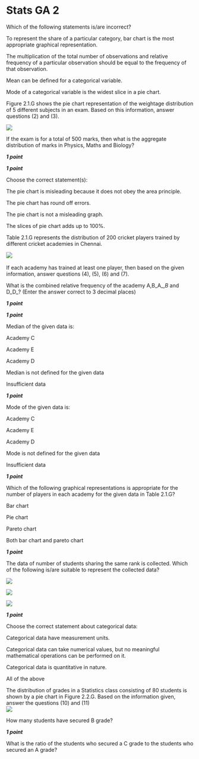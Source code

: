 # Stats GA 2

Which of the following statements is/are incorrect?

To represent the share of a particular category, bar chart is the most appropriate graphical representation.

The multiplication of the total number of observations and relative frequency of a particular observation should be equal to the frequency of that observation.

Mean can be defined for a categorical variable.

Mode of a categorical variable is the widest slice in a pie chart.

Figure 2.1.G shows the pie chart representation of the weightage distribution of 5 different subjects in an exam. Based on this information, answer questions (2) and (3).

![](https://backend.seek.onlinedegree.iitm.ac.in/22t3_ma1002/assets/img/statscd1.jpg)

If the exam is for a total of 500 marks, then what is the aggregate distribution of marks in Physics, Maths and Biology?

**_1 point_**

**_1 point_**

Choose the correct statement(s):

The pie chart is misleading because it does not obey the area principle.

The pie chart has round off errors.

The pie chart is not a misleading graph.

The slices of pie chart adds up to 100%.

Table 2.1.G represents the distribution of 200 cricket players trained by different cricket academies in Chennai.

![](https://backend.seek.onlinedegree.iitm.ac.in/22t3_ma1002/assets/img/statscd2.jpg)\
\
If each academy has trained at least one player, then based on the given information, answer questions (4), (5), (6) and (7).

What is the combined relative frequency of the academy A,B_A_,_B_ and D_D_? (Enter the answer correct to 3 decimal places)

**_1 point_**

**_1 point_**

Median of the given data is:

Academy C

Academy E

Academy D

Median is not defined for the given data

Insufficient data

**_1 point_**

Mode of the given data is:

Academy C

Academy E

Academy D

Mode is not defined for the given data

Insufficient data

**_1 point_**

Which of the following graphical representations is appropriate for the number of players in each academy for the given data in Table 2.1.G?

Bar chart

Pie chart

Pareto chart

Both bar chart and pareto chart

**_1 point_**

The data of number of students sharing the same rank is collected. Which of the following is/are suitable to represent the collected data?

![](https://backend.seek.onlinedegree.iitm.ac.in/22t3_ma1002/assets/img/statsa.jpg)

![](https://backend.seek.onlinedegree.iitm.ac.in/22t3_ma1002/assets/img/statsb.jpg)

![](https://backend.seek.onlinedegree.iitm.ac.in/22t3_ma1002/assets/img/statsc.jpg)

**_1 point_**

Choose the correct statement about categorical data:

Categorical data have measurement units.

Categorical data can take numerical values, but no meaningful mathematical operations can be performed on it.

Categorical data is quantitative in nature.

All of the above

The distribution of grades in a Statistics class consisting of 80 students is shown by a pie chart in Figure 2.2.G. Based on the information given, answer the questions (10) and (11)\
![](https://backend.seek.onlinedegree.iitm.ac.in/22t3_ma1002/assets/img/statscd3.jpg)

How many students have secured B grade?

**_1 point_**

What is the ratio of the students who secured a C grade to the students who secured an A grade?